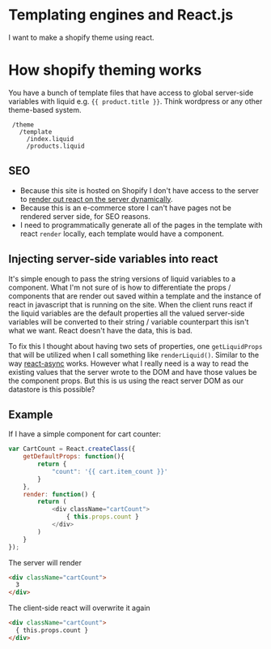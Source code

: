 # Templating engines and React.js

I want to make a shopify theme using react.

# How shopify theming works

You have a bunch of template files that have access to global server-side variables with liquid e.g. `{{ product.title }}`. Think wordpress or any other theme-based system.

```
 /theme
   /template
     /index.liquid
     /products.liquid
```

## SEO

* Because this site is hosted on Shopify I don't have access to the server to [render out react on the server dynamically](https://github.com/mhart/react-server-example#example).
* Because this is an e-commerce store I can't have pages not be rendered server side, for SEO reasons.
* I need to programmatically generate all of the pages in the template with react `render` locally, each template would have a component.

## Injecting server-side variables into react

It's simple enough to pass the string versions of liquid variables to a component. What I'm not sure of is how to differentiate the props / components that are render out saved within a template and the instance of react in javascript that is running on the site. When the client runs react if the liquid variables are the default properties all the valued server-side variables will be converted to their string / variable counterpart this isn't what we want. React doesn't have the data, this is bad.

To fix this I thought about having two sets of properties, one `getLiquidProps` that will be utilized when I call something like `renderLiquid()`. Similar to the way [react-async](https://github.com/andreypopp/react-async#rendering-async-components-on-server-with-fetched-async-state) works. However what I really need is a way to read the existing values that the server wrote to the DOM and have those values be the component props. But this is us using the react server DOM as our datastore is this possible?

## Example

If I have a simple component for cart counter:

```javascript
var CartCount = React.createClass({
    getDefaultProps: function(){
     	return {
     		"count": '{{ cart.item_count }}'
     	}
    },
    render: function() {
        return (
            <div className="cartCount">
                { this.props.count }
            </div>
        )
    }
});
```

The server will render 

```html
<div className="cartCount">
  3
</div>
```

The client-side react will overwrite it again

```html
<div className="cartCount">
  { this.props.count }
</div>
```
